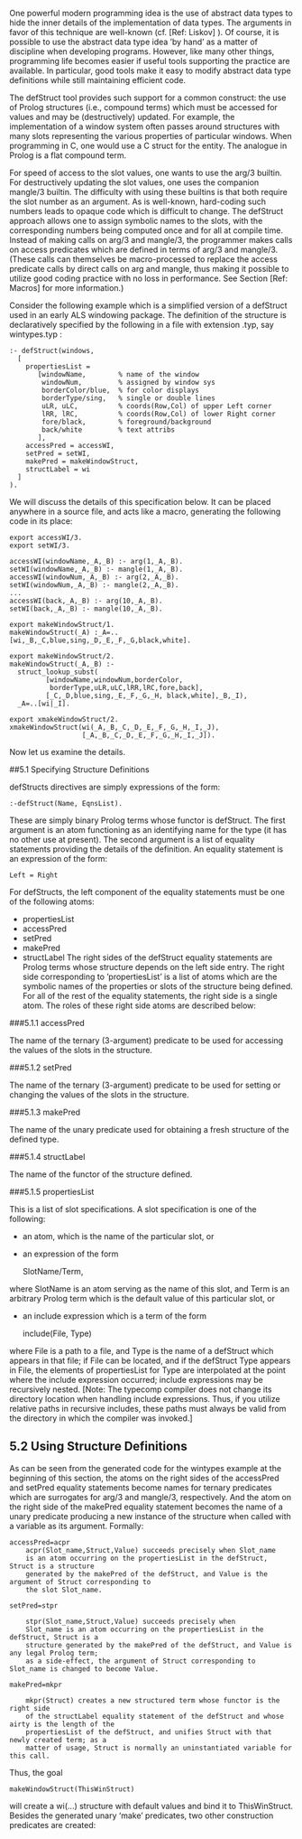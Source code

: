 One powerful modern programming idea is the use of abstract data types to hide the
inner details of the implementation of data types. The arguments in favor of this
technique are well-known (cf. [Ref: Liskov] ). Of course, it is possible to use the
abstract data type idea ’by hand’ as a matter of discipline when developing programs. However, like many other things, programming life becomes easier if useful tools supporting the practice are available. In particular, good tools make it easy to modify abstract data type definitions while still maintaining efficient code.

The defStruct tool provides such support for a common construct: the use of Prolog
structures (i.e., compound terms) which must be accessed for values and may be
(destructively) updated. For example, the implementation of a window system often
passes around structures with many slots representing the various properties of particular windows. When programming in C, one would use a C struct for the entity. The analogue in Prolog is a flat compound term.

For speed of access to the slot values, one wants to use the arg/3 builtin. For destructively updating the slot values, one uses the companion mangle/3 builtin. The difficulty with using these builtins is that both require the slot number as an argument.
As is well-known, hard-coding such numbers leads to opaque code which is difficult to change. The defStruct approach allows one to assign symbolic names to the
slots, with the corresponding numbers being computed once and for all at compile
time. Instead of making calls on arg/3 and mangle/3, the programmer makes calls
on access predicates which are defined in terms of arg/3 and mangle/3. (These calls
can themselves be macro-processed to replace the access predicate calls by direct
calls on arg and mangle, thus making it possible to utilize good coding practice with
no loss in performance. See Section [Ref: Macros] for more information.)

Consider the following example which is a simplified version of a defStruct used in
an early ALS windowing package. The definition of the structure is declaratively
specified by the following in a file with extension .typ, say wintypes.typ :
````
:- defStruct(windows,
  [
    propertiesList =
       [windowName,        % name of the window
        windowNum,         % assigned by window sys
        borderColor/blue,  % for color displays
        borderType/sing,   % single or double lines
        uLR, uLC,          % coords(Row,Col) of upper Left corner
        lRR, lRC,          % coords(Row,Col) of lower Right corner
        fore/black,        % foreground/background
        back/white         % text attribs
       ],
    accessPred = accessWI,
    setPred = setWI,
    makePred = makeWindowStruct,
    structLabel = wi
  ]
).
````
We will discuss the details of this specification below. It can be placed anywhere in
a source file, and acts like a macro, generating the following code in its place:
````
export accessWI/3.
export setWI/3.

accessWI(windowName,_A,_B) :- arg(1,_A,_B).
setWI(windowName,_A,_B) :- mangle(1,_A,_B).
accessWI(windowNum,_A,_B) :- arg(2,_A,_B).
setWI(windowNum,_A,_B) :- mangle(2,_A,_B).
...
accessWI(back,_A,_B) :- arg(10,_A,_B).
setWI(back,_A,_B) :- mangle(10,_A,_B).

export makeWindowStruct/1.
makeWindowStruct(_A) :_A=..[wi,_B,_C,blue,sing,_D,_E,_F,_G,black,white].

export makeWindowStruct/2.
makeWindowStruct(_A,_B) :-
  struct_lookup_subst(
         [windowName,windowNum,borderColor,
          borderType,uLR,uLC,lRR,lRC,fore,back],
         [_C,_D,blue,sing,_E,_F,_G,_H, black,white],_B,_I),
  _A=..[wi|_I].

export xmakeWindowStruct/2.
xmakeWindowStruct(wi(_A,_B,_C,_D,_E,_F,_G,_H,_I,_J),
                  [_A,_B,_C,_D,_E,_F,_G,_H,_I,_J]).
````
Now let us examine the details.

##5.1 Specifying Structure Definitions

defStructs directives are simply expressions of the form:

    :-defStruct(Name, EqnsList).

These are simply binary Prolog terms whose functor is defStruct. The first argument is an atom functioning as an identifying name for the type (it has no other
use at present). The second argument is a list of equality statements providing the
details of the definition. An equality statement is an expression of the form:

    Left = Right

For defStructs, the left component of the equality statements must be one of the following atoms:
* propertiesList
* accessPred
* setPred
* makePred
* structLabel
The right sides of the defStruct equality statements are Prolog terms whose structure depends on the left side entry. The right side corresponding to ’propertiesList’
is a list of atoms which are the symbolic names of the properties or slots of the structure being defined. For all of the rest of the equality statements, the right side is
a single atom. The roles of these right side atoms are described below:

###5.1.1 accessPred

The name of the ternary (3-argument) predicate to be used for accessing the values
of the slots in the structure.

###5.1.2 setPred

The name of the ternary (3-argument) predicate to be used for setting or changing
the values of the slots in the structure.

###5.1.3 makePred

The name of the unary predicate used for obtaining a fresh structure of the defined
type.

###5.1.4 structLabel

The name of the functor of the structure defined.

###5.1.5 propertiesList

This is a list of slot specifications. A slot specification is one of the following:
* an atom, which is the name of the particular slot, or
* an expression of the form

    SlotName/Term,

where SlotName is an atom serving as the name of this slot, and Term is an
arbitrary Prolog term which is the default value of this particular slot, or
* an include expression which is a term of the form

    include(File, Type)

where File is a path to a file, and Type is the name of a defStruct which appears in that file; if File can be located, and if the defStruct Type appears in File, the elements of propertiesList for Type are interpolated at the point where the include expression occurred; include expressions may be
recursively nested. [Note: The typecomp compiler does not change its directory location when handling include expressions. Thus, if you utilize relative paths in recursive includes, these paths must always be valid from the directory in which the compiler was invoked.]

## 5.2 Using Structure Definitions

As can be seen from the generated code for the wintypes example at the beginning
of this section, the atoms on the right sides of the accessPred and setPred equality
statements become names for ternary predicates which are surrogates for arg/3 and
mangle/3, respectively. And the atom on the right side of the makePred equality
statement becomes the name of a unary predicate producing a new instance of the
structure when called with a variable as its argument. Formally:
````
accessPred=acpr 
    acpr(Slot_name,Struct,Value) succeeds precisely when Slot_name 
    is an atom occurring on the propertiesList in the defStruct, Struct is a structure
    generated by the makePred of the defStruct, and Value is the argument of Struct corresponding to
    the slot Slot_name.

setPred=stpr

    stpr(Slot_name,Struct,Value) succeeds precisely when
    Slot_name is an atom occurring on the propertiesList in the defStruct, Struct is a 
    structure generated by the makePred of the defStruct, and Value is any legal Prolog term; 
    as a side-effect, the argument of Struct corresponding to Slot_name is changed to become Value.

makePred=mkpr 

    mkpr(Struct) creates a new structured term whose functor is the right side 
    of the structLabel equality statement of the defStruct and whose airty is the length of the     
    propertiesList of the defStruct, and unifies Struct with that newly created term; as a
    matter of usage, Struct is normally an uninstantiated variable for this call.
````
Thus, the goal

    makeWindowStruct(ThisWinStruct)

will create a wi(...) structure with default values and bind it to ThisWinStruct.
Besides the generated unary ‘make’ predicates, two other construction predicates
are created:
